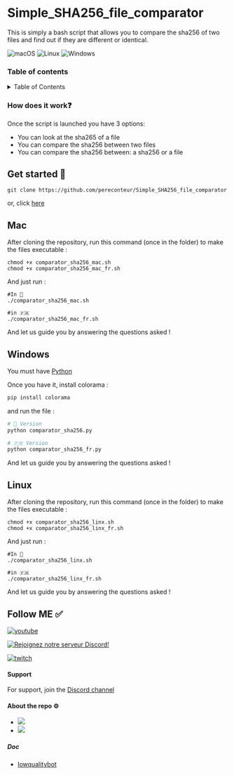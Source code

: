 # Simple_SHA256_file_comparator
This is simply a bash script that allows you to compare the sha256 of two files and find out if they are different or identical.

![macOS](https://img.shields.io/badge/-macOS-%23999999?style=flat-square&logo=macos&logoColor=white) 
![Linux](https://img.shields.io/badge/-Linux-%23FCC624?style=flat-square&logo=linux&logoColor=white)
![Windows](https://img.shields.io/badge/-Windows-%230078D6?style=flat-square&logo=windows&logoColor=white)

### Table of contents

<details>
  <summary>Table of Contents</summary>
  <ol>
    <li>
      <a href="#how-does-it-work-">How does it work❓</a>
    </li>
    <li>
      <a href="#get-started-">Get started 🚀</a>
      <ul>
        <li><a href="#mac">Mac</a></li>
        <li><a href="#windows">Windows</a></li>
        <li><a href="#linux">Linux</a></li>
      </ul>
    </li>
    <li><a href="#follow-me-">Follow ME ✅</a></li>
    <li><a href="#support">Support</a></li>
    <li><a href="#about-the-repo-">About the repo ⚙️</a></li>
  </ol>
</details>

### How does it work❓

Once the script is launched you have 3 options: 

- You can look at the sha265 of a file
- You can compare the sha256 between two files
- You can compare the sha256 between: a sha256 or a file

## Get started 🚀

```
git clone https://github.com/pereconteur/Simple_SHA256_file_comparator
```

or, click [here](https://github.com/pereconteur/Simple_SHA256_file_comparator/archive/refs/heads/main.zip)

## Mac

After cloning the repository, run this command (once in the folder) to make the files executable :

```
chmod +x comparator_sha256_mac.sh
chmod +x comparator_sha256_mac_fr.sh
```

And just run : 

```
#In 🏴󠁧󠁢󠁥󠁮󠁧󠁿
./comparator_sha256_mac.sh

#in 🇫🇷
./comparator_sha256_mac_fr.sh
```

And let us guide you by answering the questions asked !

## Windows

You must have [Python](https://www.python.org/downloads/release/python-31011/)

Once you have it, install colorama : 

```bash
pip install colorama
```

and run the file : 

```bash
# 🏴󠁧󠁢󠁥󠁮󠁧󠁿 Version
python comparator_sha256.py

# 🇫🇷 Version
python comparator_sha256_fr.py
```

And let us guide you by answering the questions asked !

## Linux

After cloning the repository, run this command (once in the folder) to make the files executable :

```
chmod +x comparator_sha256_linx.sh
chmod +x comparator_sha256_linx_fr.sh
```

And just run : 

```
#In 🏴󠁧󠁢󠁥󠁮󠁧󠁿
./comparator_sha256_linx.sh

#in 🇫🇷
./comparator_sha256_linx_fr.sh
```

And let us guide you by answering the questions asked !


## Follow ME ✅

[![youtube](https://img.shields.io/youtube/channel/subscribers/UC5XJLz-Gnv8_T61wMXu-K-A?label=PereConteur&style=social)](https://www.youtube.com/channel/UC5XJLz-Gnv8_T61wMXu-K-A)

[![Rejoignez notre serveur Discord!](https://img.shields.io/badge/Discord-Join%20our%20server-blue?style=for-the-badge&logo=discord)](https://discord.gg/xY63gyVfaR)


[![twitch](https://img.shields.io/twitch/status/pereconteur?label=PereConteur&style=social)](https://www.twitch.tv/pereconteur)

#### Support

For support, join the [Discord channel](https://discord.gg/xY63gyVfaR)

#### About the repo ⚙️

 - ![](https://img.shields.io/github/repo-size/pereconteur/Simple_SHA256_file_comparator)
 - ![](https://img.shields.io/github/last-commit/pereconteur/Simple_SHA256_file_comparator)


##### Doc

- [lowqualitybot](https://github.com/facebookresearch/llama/pull/87#issuecomment-1454237673)

